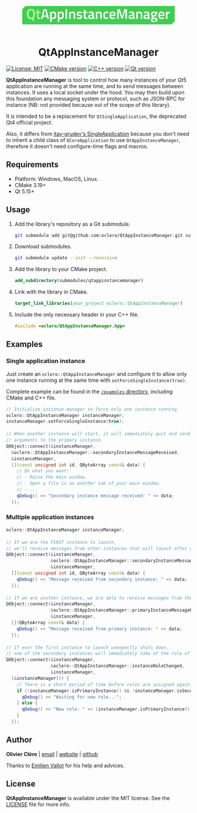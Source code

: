 <div align="center">
	<img height="50" src="logo.svg">
</div>
</br>
<div align="center">
  <h1>QtAppInstanceManager</h1>
</div>

[![License: MIT](https://img.shields.io/badge/license-MIT-green)](https://mit-license.org/)
[![CMake version](https://img.shields.io/badge/CMake-3.19+-064F8C?logo=cmake)](https://www.qt.io)
[![C++ version](https://img.shields.io/badge/C++-17-00599C?logo=++)](https://www.qt.io)
[![Qt version](https://img.shields.io/badge/Qt-5.15.2+-41CD52?logo=qt)](https://www.qt.io)

**QtAppInstanceManager** is tool to control how many instances of your Qt5 application are running at the same time, and to send messages between instances. It uses a local socket under the hood. You may then build upon this foundation any messaging system or protocol, such as JSON-RPC for instance (NB: not provided because out of the scope of this library).

It is intended to be a replacement for `QtSingleApplication`, the deprecated Qt4 official project.

Also, it differs from [itay-grudev's SingleApplication](https://github.com/itay-grudev/SingleApplication) because you don't need to inherit a child class of `QCoreApplication` to use `QtAppInstanceManager`, therefore it doesn't need configure-time flags and macros.

## Requirements

- Platform: Windows, MacOS, Linux.
- CMake 3.19+
- Qt 5.15+

## Usage

1. Add the library's repository as a Git submodule.

   ```bash
   git submodule add git@github.com:oclero/QtAppInstanceManager.git submodules/qtappinstancemanager
   ```

2. Download submodules.

   ```bash
   git submodule update --init --recursive
   ```

3. Add the library to your CMake project.

   ```cmake
   add_subdirectory(submodules/qtappinstancemanager)
   ```

4. Link with the library in CMake.

   ```cmake
   target_link_libraries(your_project oclero::QtAppInstanceManager)
   ```

5. Include the only necessary header in your C++ file.

   ```c++
   #include <oclero/QtAppInstanceManager.hpp>
   ```

## Examples

### Single application instance

Just create an `oclero::QtAppInstanceManager` and configure it to allow only one instance running at the same time with `setForceSingleInstance(true)`.

Complete example can be found in the [`/examples` directory](examples/single), including CMake and C++ file.

```c++
// Initialize instance manager to force only one instance running.
oclero::QtAppInstanceManager instanceManager;
instanceManager.setForceSingleInstance(true);

// When another instance will start, it will immediately quit and send its
// arguments to the primary instance.
QObject::connect(&instanceManager,
  &oclero::QtAppInstanceManager::secondaryInstanceMessageReceived,
  &instanceManager,
  [](const unsigned int id, QByteArray const& data) {
    // Do what you want:
    // - Raise the main window.
    // - Open a file in an another tab of your main window.
    // - ...
    qDebug() << "Secondary instance message received: " << data;
  });
```

### Multiple application instances

```c++
oclero::QtAppInstanceManager instanceManager;

// If we are the FIRST instance to launch,
// we'll receive messages from other instances that will launch after us.
QObject::connect(&instanceManager,
                 &oclero::QtAppInstanceManager::secondaryInstanceMessageReceived,
                 &instanceManager,
  [](const unsigned int id, QByteArray const& data) {
    qDebug() << "Message received from secondary instance: " << data;
  });

// If we are another instance, we are able to receive messages from the primary one.
QObject::connect(&instanceManager,
                 &oclero::QtAppInstanceManager::primaryInstanceMessageReceived,
                 &instanceManager,
  [](QByteArray const& data) {
    qDebug() << "Message received from primary instance: " << data;
  });

// If ever the first instance to launch unexpectly shuts down,
// one of the secondary instances will immediately take of the role of the primary one.
QObject::connect(&instanceManager,
                 &oclero::QtAppInstanceManager::instanceRoleChanged,
                 &instanceManager,
  [&instanceManager]() {
    // There is a short period of time before roles are assigned again.
    if (!instanceManager.isPrimaryInstance() && !instanceManager.isSecondaryInstance()) {
      qDebug() << "Waiting for new role...";
    } else {
      qDebug() << "New role: " << (instanceManager.isPrimaryInstance() ? "Primary" : "Secondary");
    }
  });
```

## Author

**Olivier Cléro** | [email](mailto:oclero@pm.me) | [website](https://www.olivierclero.com) | [github](https://www.github.com/oclero)

Thanks to [Emilien Vallot](https://github.com/envt) for his help and advices.

## License

**QtAppInstanceManager** is available under the MIT license. See the [LICENSE](LICENSE) file for more info.

